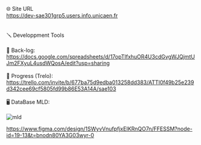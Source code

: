 🌐 Site URL <br>
https://dev-sae301grp5.users.info.unicaen.fr <br>
<br>
<br>
🪛 Developpment Tools<br>
<br>
📄 Back-log:<br>
https://docs.google.com/spreadsheets/d/17opTIfxhuOR4U3cdGvgWJQjmtUJm2FXyuL4usdWQosA/edit?usp=sharing <br>
<br>
🚥 Progress  (Trelo):<br>
https://trello.com/invite/b/677ba75d9edba013258dd383/ATTI0f49b25e239d342cee69cf5805fd99b86E53A14A/sae103 <br>
<br>
🖥️ DataBase MLD:<br>
<br>
![mld](https://github.com/user-attachments/assets/1ad73af5-9c08-46f7-a7d4-a9c9e4250b4b)


https://www.figma.com/design/1SWyvVnufpfjxEIKRnQO7n/FFESSM?node-id=19-13&t=bnodn80YA3G03wyr-0
